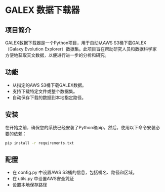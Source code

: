 # GALEX 数据下载器

## 项目简介
GALEX数据下载器是一个Python项目，用于自动从AWS S3桶下载GALEX（Galaxy Evolution Explorer）数据集。此项目旨在帮助研究人员和数据科学家方便地获取天文数据，以便进行进一步的分析和研究。

## 功能
- 从指定的AWS S3桶下载GALEX数据。
- 支持下载特定文件或整个数据集。
- 自动保存下载的数据到本地指定路径。

## 安装
在开始之前，确保您的系统已经安装了Python和pip。然后，使用以下命令安装必要的依赖：

```bash
pip install -r requirements.txt
```

## 配置
- 在 config.py 中设置AWS S3桶的信息，包括桶名、路径和区域。
- 在 utils.py 中设置AWS安全凭证
- 设置本地保存路径